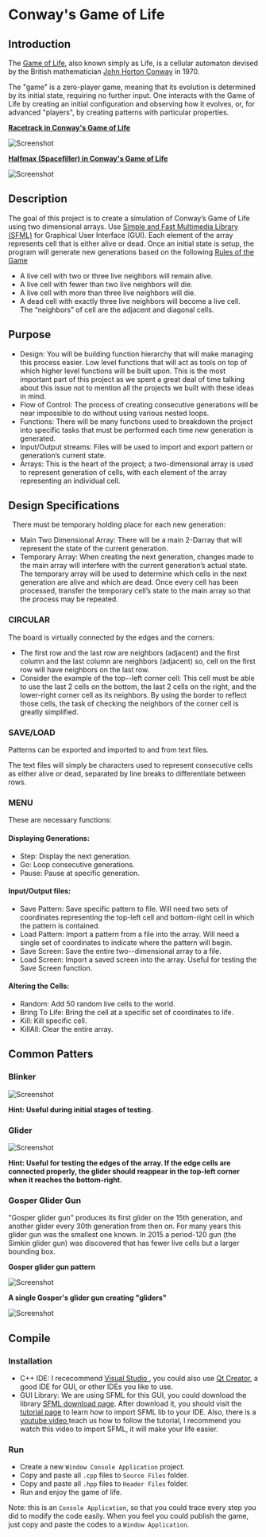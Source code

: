 ﻿# Conway's Game of Life

## Introduction

The [Game of Life](https://en.wikipedia.org/wiki/Conway%27s_Game_of_Life), also known simply as Life, is a cellular automaton devised by the British mathematician [John Horton Conway](https://en.wikipedia.org/wiki/John_Horton_Conway) in 1970.

The "game" is a zero-player game, meaning that its evolution is determined by its initial state, requiring no further input. One interacts with the Game of Life by creating an initial configuration and observing how it evolves, or, for advanced "players", by creating patterns with particular properties.

**[Racetrack in Conway's Game of Life](https://en.wikipedia.org/wiki/File:Colour_coded_racetrack.gif)**

![Screenshot](./images/Color_coded_racetrack_large_channel.gif)

**[Halfmax (Spacefiller) in Conway's Game of Life](https://imgur.com/gallery/7ois83S)**

![Screenshot](./images/Halfmax.gif)

## Description

The goal of this project is to create a simulation of Conway’s Game of Life using two dimensional arrays. Use [Simple and Fast Multimedia Library (SFML)](https://www.sfml-dev.org/) for Graphical User Interface (GUI). Each element of the array represents cell that is either alive or dead. Once an initial state is setup, the program will generate new generations based on the following [Rules of the Game](./docs/description.pdf)
 
- A live cell with two or three live neighbors will remain alive.
- A live cell with fewer than two live neighbors will die.
- A live cell with more than three live neighbors will die.
- A dead cell with exactly three live neighbors will become a live cell.
 
The “neighbors” of cell are the adjacent and diagonal cells.

## Purpose

- Design: You will be building function hierarchy that will make managing this process easier. Low level functions that will act as tools on top of which higher level functions will be built upon. This is the most important part of this project as we spent a great deal of time talking about this issue not to mention all the projects we built with these ideas in mind.
- Flow of Control: The process of creating consecutive generations will be near impossible to do without using various nested loops.
- Functions: There will be many functions used to breakdown the project into specific tasks that must be performed each time new generation is generated.
- Input/Output streams: Files will be used to import and export pattern or generation’s current state.
- Arrays: This is the heart of the project; a two-dimensional array is used to represent generation of cells, with each element of the array representing an individual cell.

## Design Specifications
 
There must be temporary holding place for each new generation:
 
- Main Two Dimensional Array: There will be a main 2-Darray that will represent the state of the current generation.
- Temporary Array: When creating the next generation, changes made to the main array will interfere with the current generation’s actual state. The temporary array will be used to determine which cells in the next generation are alive and which are dead. Once every cell has been processed, transfer the temporary cell’s state to the main array so that the process may be repeated.

### CIRCULAR

The board is virtually connected by the edges and the corners:
- The first row and the last row are neighbors (adjacent) and the first column and the last column are neighbors (adjacent) so, cell on the first row will have neighbors on the last row.
- Consider the example of the top-­-left corner cell: This cell must be able to use the last 2 cells on the bottom, the last 2 cells on the right, and the lower-right corner cell as its neighbors. By using the border to reflect those cells, the task of checking the neighbors of the corner cell is greatly simplified.

### SAVE/LOAD
Patterns can be exported and imported to and from text files.

The text files will simply be characters used to represent consecutive cells as either alive or dead, separated by line breaks to differentiate between rows.
 

### MENU
These are necessary functions:
#### Displaying Generations:
- Step: Display the next generation.
- Go: Loop consecutive generations.
- Pause: Pause at specific generation.
 
#### Input/Output files:
- Save Pattern: Save specific pattern to file. Will need two sets of coordinates representing the top-left cell and bottom-right cell in which the pattern is contained.
- Load Pattern: Import a pattern from a file into the array. Will need a single set of coordinates to indicate where the pattern will begin.
- Save Screen: Save the entire two-­-dimensional array to a file.
- Load Screen: Import a saved screen into the array. Useful for testing the Save Screen function.
 
#### Altering the Cells:
- Random: Add 50 random live cells to the world.
- Bring To Life: Bring the cell at a specific set of coordinates to life.
- Kill: Kill specific cell.
- KillAll: Clear the entire array.

## Common Patters
### Blinker

![Screenshot](./images/blinker.png)

**Hint: Useful during initial stages of testing.**
 
### Glider

![Screenshot](./images/glider.png)

**Hint: Useful for testing the edges of the array. If the edge cells are connected properly, the glider should reappear in the top-left corner when it reaches the bottom-right.**

### Gosper Glider Gun

"Gosper glider gun" produces its first glider on the 15th generation, and another glider every 30th generation from then on. For many years this glider gun was the smallest one known. In 2015 a period-120 gun (the Simkin glider gun) was discovered that has fewer live cells but a larger bounding box.

**Gosper glider gun pattern**

![Screenshot](./images/glider_gun.png)

**A single Gosper's glider gun creating "gliders"**

![Screenshot](./images/Gospers_glider_gun.gif)

## Compile

### Installation

- C++ IDE: I rececommend [Visual Studio ](https://visualstudio.microsoft.com/vs/), you could also use [Qt Creator](https://www.qt.io/), a good IDE for GUI, or other IDEs you like to use.
- GUI Library: We are using SFML for this GUI, you could download the library [SFML download page](https://www.sfml-dev.org/download.php). After download it, you should visit the [tutorial page](https://www.sfml-dev.org/learn.php) to learn how to import SFML lib to your IDE. 
Also, there is a [youtube video ](https://www.youtube.com/watch?v=axIgxBQVBg0) teach us how to follow the tutorial, I recommend you watch this video to import SFML, it will make your life easier.

### Run

- Create a new `Window Console Application` project.
- Copy and paste all `.cpp` files to `Source Files` folder.
- Copy and paste all `.hpp` files to `Header Files` folder.
- Run and enjoy the game of life.

Note: this is an `Console Application`, so that you could trace every step you did to modify the code easily. When you feel you could publish the game, just copy and paste the codes to a `Window Application`.
